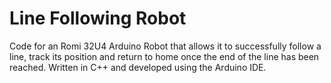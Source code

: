 # Line Following Robot

Code for an Romi 32U4 Arduino Robot that allows it to successfully follow a line, track its position and return to home once the end of the line has been reached. Written in C++ and developed using the Arduino IDE.
